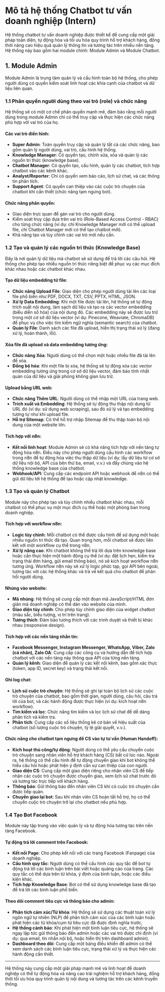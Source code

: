 # Mô tả hệ thống Chatbot tư vấn doanh nghiệp (Intern)

Hệ thống chatbot tư vấn doanh nghiệp được thiết kế để cung cấp một giải pháp toàn diện, tự động hóa và tối ưu hóa quy trình hỗ trợ khách hàng, đồng thời nâng cao hiệu quả quản lý thông tin và tương tác trên nhiều nền tảng. Hệ thống này bao gồm hai module chính: Module Admin và Module Chatbot.

## 1. Module Admin

Module Admin là trung tâm quản lý và cấu hình toàn bộ hệ thống, cho phép người dùng có quyền kiểm soát linh hoạt các khía cạnh của chatbot và dữ liệu liên quan.

### 1.1 Phân quyền người dùng theo vai trò (role) và chức năng

Hệ thống sẽ có một cơ chế phân quyền mạnh mẽ, đảm bảo rằng mỗi người dùng trong module Admin chỉ có thể truy cập và thực hiện các chức năng phù hợp với vai trò của họ.

#### Các vai trò điển hình:

- **Super Admin**: Toàn quyền truy cập và quản lý tất cả các chức năng, bao gồm quản lý người dùng, vai trò, cấu hình hệ thống.
- **Knowledge Manager**: Có quyền tạo, chỉnh sửa, xóa và quản lý các nguồn tri thức (knowledge base).
- **Chatbot Manager**: Có quyền tạo, cấu hình, quản lý các chatbot, tích hợp chatbot vào các kênh khác.
- **Analyst/Reporter**: Chỉ có quyền xem báo cáo, lịch sử chat, và các thông tin phân tích.
- **Support Agent**: Có quyền can thiệp vào các cuộc trò chuyện của chatbot khi cần thiết (chức năng tạm ngưng bot).

#### Chức năng phân quyền:

- Giao diện trực quan để gán vai trò cho người dùng.
- Kiểm soát truy cập dựa trên vai trò (Role-Based Access Control - RBAC) cho từng chức năng (ví dụ: chỉ Knowledge Manager mới có thể upload file, chỉ Chatbot Manager mới có thể tạo chatbot mới).
- Khả năng tạo và tùy chỉnh các vai trò mới nếu cần.

### 1.2 Tạo và quản lý các nguồn tri thức (Knowledge Base)

Đây là nơi quản lý dữ liệu mà chatbot sẽ sử dụng để trả lời các câu hỏi. Hệ thống cho phép tạo nhiều nguồn tri thức riêng biệt để phục vụ các mục đích khác nhau hoặc các chatbot khác nhau.

#### Tạo dữ liệu embedding từ file:

- **Chức năng Upload File**: Giao diện cho phép người dùng tải lên các loại file phổ biến như PDF, DOCX, TXT, CSV, PPTX, HTML, JSON.
- **Xử lý Data Embedding**: Khi một file được tải lên, hệ thống sẽ tự động trích xuất nội dung, làm sạch dữ liệu và tạo ra các vector embedding (biểu diễn số hóa) của nội dung đó. Các embedding này sẽ được lưu trữ trong một cơ sở dữ liệu vector (ví dụ: Pinecone, Weaviate, ChromaDB) để phục vụ cho việc tìm kiếm ngữ nghĩa (semantic search) của chatbot.
- **Quản lý File**: Danh sách các file đã upload, hiển thị trạng thái xử lý (đang xử lý, hoàn thành, lỗi).

#### Xóa file đã upload và data embedding tương ứng:

- **Chức năng Xóa**: Người dùng có thể chọn một hoặc nhiều file đã tải lên để xóa.
- **Đồng bộ hóa**: Khi một file bị xóa, hệ thống sẽ tự động xóa các vector embedding tương ứng trong cơ sở dữ liệu vector, đảm bảo tính nhất quán của dữ liệu và giải phóng không gian lưu trữ.

#### Upload bằng URL web:

- **Chức năng Thêm URL**: Người dùng có thể nhập một URL của trang web.
- **Trích xuất và Embedding**: Hệ thống sẽ tự động thu thập nội dung từ URL đó (ví dụ: sử dụng web scraping), sau đó xử lý và tạo embedding tương tự như khi upload file.
- **Hỗ trợ Sitemap**: Có thể hỗ trợ nhập Sitemap để thu thập toàn bộ nội dung của một website lớn.

#### Tích hợp với n8n:

- **Kết nối linh hoạt**: Module Admin sẽ có khả năng tích hợp với nền tảng tự động hóa n8n. Điều này cho phép người dùng cấu hình các workflow trong n8n để tự động hóa việc thu thập dữ liệu (ví dụ: lấy dữ liệu từ cơ sở dữ liệu nội bộ, API của bên thứ ba, email, v.v.) và đẩy chúng vào hệ thống knowledge base của chatbot.
- **Webhook/API**: Cung cấp các endpoint API hoặc webhook để n8n có thể gửi dữ liệu tới hệ thống để tạo hoặc cập nhật knowledge.

### 1.3 Tạo và quản lý Chatbot

Module này cho phép tạo và tùy chỉnh nhiều chatbot khác nhau, mỗi chatbot có thể phục vụ một mục đích cụ thể hoặc một phòng ban trong doanh nghiệp.

#### Tích hợp với workflow n8n:

- **Logic tùy chỉnh**: Mỗi chatbot có thể được cấu hình để sử dụng một hoặc nhiều nguồn tri thức đã tạo. Quan trọng hơn, mỗi chatbot sẽ được liên kết với một workflow cụ thể trong n8n.
- **Xử lý nâng cao**: Khi chatbot không thể trả lời dựa trên knowledge base hoặc cần thực hiện một hành động cụ thể (ví dụ: đặt lịch hẹn, kiểm tra trạng thái đơn hàng, gửi email thông báo), nó sẽ kích hoạt workflow n8n tương ứng. Workflow n8n này sẽ xử lý logic phức tạp, gọi API bên ngoài, tương tác với các hệ thống khác và trả về kết quả cho chatbot để phản hồi người dùng.

#### Nhúng vào website:

- **Mã nhúng**: Hệ thống sẽ cung cấp một đoạn mã JavaScript/HTML đơn giản mà doanh nghiệp có thể dán vào website của mình.
- **Giao diện tùy chỉnh**: Cho phép tùy chỉnh giao diện của widget chatbot (màu sắc, biểu tượng, vị trí trên trang).
- **Tương thích**: Đảm bảo tương thích với các trình duyệt và thiết bị khác nhau (responsive design).

#### Tích hợp với các nền tảng nhắn tin:

- **Facebook Messenger, Instagram Messenger, WhatsApp, Viber, Zalo (cá nhân), Zalo OA**: Cung cấp các công cụ và hướng dẫn để tích hợp chatbot với các nền tảng này thông qua API của từng nền tảng.
- **Quản lý kênh**: Giao diện để quản lý các kết nối kênh, bao gồm xác thực (token, app ID, secret key) và trạng thái kết nối.

#### Ghi log chat:

- **Lịch sử cuộc trò chuyện**: Hệ thống sẽ ghi lại toàn bộ lịch sử các cuộc trò chuyện của chatbot, bao gồm thời gian, người dùng, câu hỏi, câu trả lời của bot, và các hành động được thực hiện (ví dụ: kích hoạt n8n workflow).
- **Tìm kiếm và lọc**: Chức năng tìm kiếm và lọc lịch sử chat để dễ dàng phân tích và kiểm tra.
- **Phân tích**: Cung cấp các số liệu thống kê cơ bản về hiệu suất của chatbot (số lượng cuộc trò chuyện, tỷ lệ giải quyết, v.v.).

#### Chức năng cho chatbot tạm ngưng để CS vào tự tư vấn (Human Handoff):

- **Kích hoạt thủ công/tự động**: Người dùng có thể yêu cầu chuyển cuộc trò chuyện sang nhân viên hỗ trợ khách hàng (CS) bất cứ lúc nào. Ngoài ra, hệ thống có thể cấu hình để tự động chuyển giao khi bot không thể hiểu câu hỏi hoặc phát hiện ý định cần sự can thiệp của con người.
- **Giao diện CS**: Cung cấp một giao diện riêng cho nhân viên CS để tiếp nhận các cuộc trò chuyện được chuyển giao, xem lịch sử chat trước đó và tương tác trực tiếp với khách hàng.
- **Thông báo**: Gửi thông báo đến nhân viên CS khi có cuộc trò chuyện cần được tiếp quản.
- **Chuyển giao lại bot**: Sau khi nhân viên CS hoàn tất hỗ trợ, họ có thể chuyển cuộc trò chuyện trở lại cho chatbot nếu phù hợp.

### 1.4 Tạo Bot Facebook

Module này tập trung vào việc quản lý và tự động hóa tương tác trên nền tảng Facebook.

#### Tự động trả lời comment trên Facebook:

- **Kết nối Page**: Cho phép kết nối với các trang Facebook (Fanpage) của doanh nghiệp.
- **Cấu hình quy tắc**: Người dùng có thể cấu hình các quy tắc để bot tự động trả lời các bình luận trên bài viết hoặc quảng cáo của trang. Các quy tắc có thể dựa trên từ khóa, ý định của bình luận, hoặc các điều kiện khác.
- **Tích hợp Knowledge Base**: Bot có thể sử dụng knowledge base đã tạo để trả lời các bình luận phổ biến.

#### Theo dõi comment tiêu cực và thông báo cho admin:

- **Phân tích cảm xúc/Từ khóa**: Hệ thống sẽ sử dụng các thuật toán xử lý ngôn ngữ tự nhiên (NLP) để phân tích cảm xúc của các bình luận hoặc phát hiện các từ khóa/cụm từ tiêu cực đã được định nghĩa trước.
- **Hệ thống cảnh báo**: Khi phát hiện một bình luận tiêu cực, hệ thống sẽ ngay lập tức gửi thông báo đến admin hoặc các vai trò được chỉ định (ví dụ: qua email, tin nhắn nội bộ, hoặc hiển thị trên dashboard admin).
- **Dashboard theo dõi**: Cung cấp một bảng điều khiển để admin có thể xem danh sách các bình luận tiêu cực, trạng thái xử lý và thực hiện các hành động cần thiết.

---

Hệ thống này cung cấp một giải pháp mạnh mẽ và linh hoạt để doanh nghiệp có thể tự động hóa và nâng cao trải nghiệm hỗ trợ khách hàng, đồng thời tối ưu hóa quy trình quản lý nội dung và tương tác trên các kênh truyền thông.



